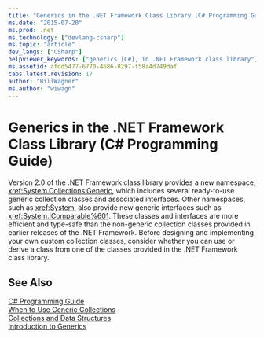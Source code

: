 ```yaml
---
title: "Generics in the .NET Framework Class Library (C# Programming Guide)"
ms.date: "2015-07-20"
ms.prod: .net
ms.technology: ["devlang-csharp"]
ms.topic: "article"
dev_langs: ["CSharp"]
helpviewer_keywords: ["generics [C#], in .NET Framework class library"]
ms.assetid: afdd5477-6770-4686-8297-f58a4d749daf
caps.latest.revision: 17
author: "BillWagner"
ms.author: "wiwagn"
---
```

# Generics in the .NET Framework Class Library (C# Programming Guide)
Version 2.0 of the .NET Framework class library provides a new namespace, <xref:System.Collections.Generic>, which includes several ready-to-use generic collection classes and associated interfaces. Other namespaces, such as <xref:System>, also provide new generic interfaces such as <xref:System.IComparable%601>. These classes and interfaces are more efficient and type-safe than the non-generic collection classes provided in earlier releases of the .NET Framework. Before designing and implementing your own custom collection classes, consider whether you can use or derive a class from one of the classes provided in the .NET Framework class library.  
  
## See Also  
 [C# Programming Guide](../../../csharp/programming-guide/index.md)   
 [When to Use Generic Collections](../../../standard/collections/when-to-use-generic-collections.md)   
 [Collections and Data Structures](../../../standard/collections/index.md)   
 [Introduction to Generics](../../../csharp/programming-guide/generics/introduction-to-generics.md)
